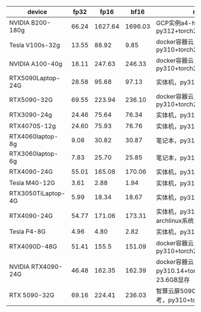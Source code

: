 | device             | fp32  | fp16   | bf16   | note                                   | contributor                                    |
|--------------------|-------|--------|--------|----------------------------------------|------------------------------------------------|
| NVIDIA B200-180g   | 66.24 | 1627.64 | 1696.03 | GCP实例a4-highgpu-8g，py312+torch280  | [zzc0208](https://github.com/zzc0208)          |
| Tesla V100s-32g    | 13.55 | 88.92  | 9.85   | docker容器云，仅供参考，py310+torch220 | [zzc0208](https://github.com/zzc0208)          |
| NVIDIA A100-40g    | 18.11 | 247.63 | 246.33 | docker容器云，仅供参考，py310+torch220 | [zzc0208](https://github.com/zzc0208)          |
| RTX5090Laptop-24G  | 28.58 | 95.68  | 97.13  | 实体机，py310+torch280                 | [Charming](https://github.com/aiguoliuguo)|
| RTX5090-32G        | 69.55 | 223.94 | 236.10 | docker容器云，仅供参考，py310+torch280+cu128 | [Charming](https://github.com/aiguoliuguo)|
| RTX3090-24g        | 24.46 | 75.64  | 76.34  | 实体机，py313+torch260                 | [zzc0208](https://github.com/zzc0208)          |
| RTX4070S-12g       | 24.60 | 75.93  | 76.76  | 实体机，py310+torch251                 | [zzc0208](https://github.com/zzc0208)          |
| RTX4060laptop-8g   | 9.08  | 30.82  | 30.87  | 笔记本，py312+torch260                 | [KAl(SO₄)₂·12H₂O](https://github.com/CN17161)  |
| RTX3060laptop-6g   | 7.83  | 25.70  | 25.85  | 笔记本，py310+torch251                 | [turning point](https://github.com/colstone)   |
| RTX4090-24G        | 55.01 | 165.08 | 170.06 | 实体机，py310+torch240                 | [Charming](https://github.com/aiguoliuguo)|
| Tesla M40-12G      | 3.61  | 2.88   | 1.94   | 实体机，py312+torch260                 | [barryblueice](https://github.com/barryblueice)|
| RTX3050TiLaptop-4G | 5.99  | 18.34  | 18.67  | 实体机，py310+torch260                 | [barryblueice](https://github.com/barryblueice)|
| RTX4090-24G        | 54.77 | 171.06 | 173.31 | 实体机，py310+torch241，archlinux系统  | [sd0ric4](https://github.com/sd0ric4)          |
| Tesla P4-8G        | 4.96  | 4.80   | 2.82   | 实体机，py312+torch222                 | [kaiserKOA](https://github.com/kaiserKOA)      |
| RTX4090D-48G       | 51.41 | 155.5  | 151.09 | docker容器云，仅供参考，py310+torch260 | [turning point](https://github.com/colstone)   |
| NVIDIA RTX4090-24G | 46.48 | 162.35 | 162.39 | docker容器云（优云智算），py310.14+torch240+cu121，23.6GB显存 | [HuanLin](https://github.com/HuanLinOTO) |
| RTX 5090-32G       | 69.16 | 224.41 | 236.03 | 智算云扉5090实例，仅供参考，py310+torch280 | [HuanLin](https://github.com/HuanLinOTO) |
